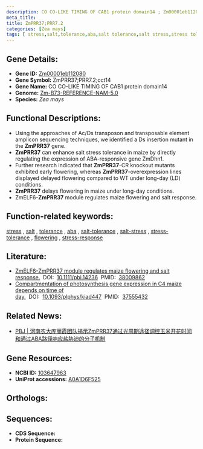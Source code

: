 ```yaml
---
description: CO CO-LIKE TIMING OF CAB1 protein domain14 ; Zm00001eb112080 ; Zea mays
meta_title:
title: ZmPRR37;PRR7.2
categories: [Zea mays]
tags: [ stress,salt,tolerance,aba,salt tolerance,salt stress,stress tolerance,flowering,stress response ]
---
```


## Gene Details:
- **Gene ID:**	[Zm00001eb112080](https://www.maizegdb.org/gene_center/gene/Zm00001eb112080)
- **Gene Symbol:** ZmPRR37;PRR7.2;cct14
- **Gene Name:** CO CO-LIKE TIMING OF CAB1 protein domain14
- **Genome:** [Zm-B73-REFERENCE-NAM-5.0](https://www.maizegdb.org/genome/assembly/Zm-B73-REFERENCE-NAM-5.0)
- **Species:** *Zea mays*

## Functional Descriptions:
   - Using the approaches of Ac/Ds transposon and transposable element amplicon sequencing techniques, we identified a Ds insertion mutant in the **ZmPRR37** gene.
   - **ZmPRR37** can enhance salt stress tolerance in maize by directly regulating the expression of ABA-responsive gene ZmDhn1.
   - Further research indicated that **ZmPRR37**-CR knockout mutants exhibited early flowering, whereas **ZmPRR37**-overexpression lines displayed delayed flowering compared to WT under long-day (LD) conditions.
   - **ZmPRR37** delays flowering in maize under long-day conditions.
   - ZmELF6-**ZmPRR37** module regulates maize flowering and salt response.

## Function-related keywords:
[stress](/tags/stress/)&nbsp;,&nbsp;[salt](/tags/salt/)&nbsp;,&nbsp;[tolerance](/tags/tolerance/)&nbsp;,&nbsp;[aba](/tags/aba/)&nbsp;,&nbsp;[salt-tolerance](/tags/salt-tolerance/)&nbsp;,&nbsp;[salt-stress](/tags/salt-stress/)&nbsp;,&nbsp;[stress-tolerance](/tags/stress-tolerance/)&nbsp;,&nbsp;[flowering](/tags/flowering/)&nbsp;,&nbsp;[stress-response](/tags/stress-response/)

## Literature:
   - [ZmELF6-ZmPRR37 module regulates maize flowering and salt response.]( https://onlinelibrary.wiley.com/doi/10.1111/pbi.14236)&nbsp;&nbsp;DOI:&nbsp;&nbsp;[10.1111/pbi.14236](https://onlinelibrary.wiley.com/doi/10.1111/pbi.14236)&nbsp;&nbsp;PMID:&nbsp;&nbsp;[38009862](https://pubmed.ncbi.nlm.nih.gov/38009862/)
   - [Compartmentation of photosynthesis gene expression in C4 maize depends on time of day.]( https://academic.oup.com/plphys/article/193/4/2306/7239778)&nbsp;&nbsp;DOI:&nbsp;&nbsp;[10.1093/plphys/kiad447](https://academic.oup.com/plphys/article/193/4/2306/7239778)&nbsp;&nbsp;PMID:&nbsp;&nbsp;[37555432](https://pubmed.ncbi.nlm.nih.gov/37555432/)

## Related News:
   - [PBJ | 河南农大库丽霞团队揭示ZmPRR37通过光周期途径调控玉米开花时间和通过ABA路径响应盐胁迫的分子机制](https://mp.weixin.qq.com/s?__biz=Mzg3MDEwNDEyMg==&mid=2247560078&idx=2&sn=43a99da808ca2110065bc73769b4dd99&chksm=9f5504d90ced022bf1480b8b19de3a58c4d9612cd63203ced33f2b2e24fdd2c0eb3468ff30a0&scene=27#wechat_redirect)

## Gene Resources:
- **NCBI ID:** [103647963](https://www.ncbi.nlm.nih.gov/gene/?term=103647963)
- **UniProt accessions:** [A0A1D6F525](https://www.uniprot.org/uniprotkb/A0A1D6F525/entry)

## Orthologs:

## Sequences:
- **CDS Sequence:**
- **Protein Sequence:**
